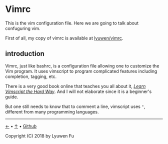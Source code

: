 # Vimrc

This is the vim configuration file. Here we are going to talk about confuguring vim.

First of all, my copy of vimrc is available at [lyuwen/vimrc](https://github.com/lyuwen/vimrc).

## introduction

Vimrc, just like bashrc, is a configuration file allowing one to customize the Vim program. It uses vimscript to program complicated features including completion, tagging, etc.

There is a very good book online that teaches you all about it, [*Learn Vimscript the Hard Way*](http://learnvimscriptthehardway.stevelosh.com). And I will not elaborate since it is a beginner's guide.

But one still needs to know that to comment a line, vimscript uses `"`, different from many programming languages.


---
[←](README.md) • [↑](#vimrc) • [Github](https://github.com/lyuwen/terminal_guide)

Copyright (C) 2018 by Lyuwen Fu
